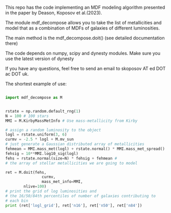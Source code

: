 This repo has the code implementing an MDF modeling algorithm presented
in the paper by Deason, Koposov et al.(2023).

The module mdf_decompose allows you to take the list of metallicities and model that as a combination of MDFs of galaxies of different luminosities.

The main method is the mdf_decompose.doit() (see detailed documentation there)

The code depends on numpy, scipy and dynesty modules. Make sure you use the latest version of dynesty

If you have any questions, feel free to send an email to skoposov AT ed DOT ac DOT uk.

The shortest example of use:
```python

import mdf_decompose as M


rstate = np.random.default_rng(1)
N = 100 # 100 stars
MMI = M.KirbyMassMetInfo # Use mass-metallicity from Kirby

# assign a random luminosity to the object
logl = rstate.uniform(3, 6)
curmv = -2.5 * logl + M.mv_sun
# just generate a Gaussian distributed array of metallicities
fehmean = MMI.mass_met(logl) + rstate.normal() * MMI.mass_met_spread()
fehsig = 10**MMI.log10_sig(logl)
fehs = rstate.normal(size=N) * fehsig + fehmean #
# the array of stellar metallicities we are going to model

ret = M.doit(fehs,
                curmv,
                mass_met_info=MMI,
		nlive=100)
# print the grid of log luminosities and
# the 16/50/84th percentiles of number of galaxies contributing to
# each bin
print (ret['logl_grid'], ret['n16'], ret['n50'], ret['n84'])
```
